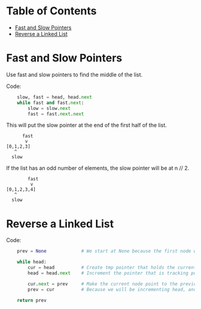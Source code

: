 # Table of Contents
- [Fast and Slow Pointers](#fast-and-slow-pointers)
- [Reverse a Linked List](#reverse-a-linked-list)

# Fast and Slow Pointers
Use fast and slow pointers to find the middle of the list.  

Code:
```python
    slow, fast = head, head.next
    while fast and fast.next:
        slow = slow.next
        fast = fast.next.next
```

This will put the slow pointer at the end of the first half of the list.  
```
      fast
       v
[0,1,2,3]
   ^
  slow
```

If the list has an odd number of elements, the slow pointer will be at n // 2.  
```
        fast
         v
[0,1,2,3,4]
   ^
  slow
```

# Reverse a Linked List
Code:
```python
    prev = None             # We start at None because the first node will be null terminated

    while head:
        cur = head          # Create tmp pointer that holds the current node
        head = head.next    # Increment the pointer that is tracking position in the list

        cur.next = prev     # Make the current node point to the previous node
        prev = cur          # Because we will be incrementing head, and cur essentially, prev will now point to what will soon be the previous node
    
    return prev
```
